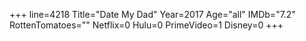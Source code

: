 +++
line=4218
Title="Date My Dad"
Year=2017
Age="all"
IMDb="7.2"
RottenTomatoes=""
Netflix=0
Hulu=0
PrimeVideo=1
Disney=0
+++

